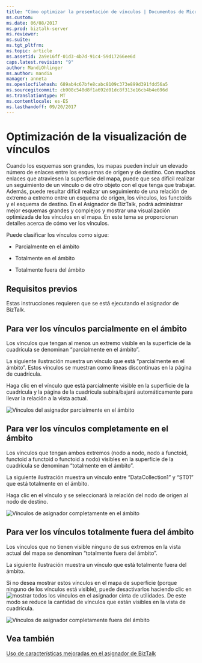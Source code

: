 ```yaml
---
title: "Cómo optimizar la presentación de vínculos | Documentos de Microsoft"
ms.custom: 
ms.date: 06/08/2017
ms.prod: biztalk-server
ms.reviewer: 
ms.suite: 
ms.tgt_pltfrm: 
ms.topic: article
ms.assetid: 2a9e16ff-01d3-4b7d-91c4-59d17266ee6d
caps.latest.revision: "9"
author: MandiOhlinger
ms.author: mandia
manager: anneta
ms.openlocfilehash: 689ab4c67bfe8cabc8109c373e899d391fdd56a5
ms.sourcegitcommit: cb908c540d8f1a692d01dc8f313e16cb4b4e696d
ms.translationtype: MT
ms.contentlocale: es-ES
ms.lasthandoff: 09/20/2017
---
```

# <a name="how-to-optimize-the-display-of-links"></a>Optimización de la visualización de vínculos
Cuando los esquemas son grandes, los mapas pueden incluir un elevado número de enlaces entre los esquemas de origen y de destino. Con muchos enlaces que atraviesen la superficie del mapa, puede que sea difícil realizar un seguimiento de un vínculo o de otro objeto con el que tenga que trabajar. Además, puede resultar difícil realizar un seguimiento de una relación de extremo a extremo entre un esquema de origen, los vínculos, los functoids y el esquema de destino. En el Asignador de BizTalk, podrá administrar mejor esquemas grandes y complejos y mostrar una visualización optimizada de los vínculos en el mapa. En este tema se proporcionan detalles acerca de cómo ver los vínculos.  
  
 Puede clasificar los vínculos como sigue:  
  
-   Parcialmente en el ámbito  
  
-   Totalmente en el ámbito  
  
-   Totalmente fuera del ámbito  
  
## <a name="prerequisites"></a>Requisitos previos  
 Estas instrucciones requieren que se está ejecutando el asignador de BizTalk.  
  
## <a name="to-view-the-links-partially-in-scope"></a>Para ver los vínculos parcialmente en el ámbito  
 Los vínculos que tengan al menos un extremo visible en la superficie de la cuadrícula se denominan “parcialmente en el ámbito”.  
  
 La siguiente ilustración muestra un vínculo que está “parcialmente en el ámbito”. Estos vínculos se muestran como líneas discontinuas en la página de cuadrícula.  
  
 Haga clic en el vínculo que está parcialmente visible en la superficie de la cuadrícula y la página de la cuadrícula subirá/bajará automáticamente para llevar la relación a la vista actual.  
  
 ![Vínculos del asignador parcialmente en el ámbito](../core/media/mapper-partiallyinscope.gif "Mapper_PartiallyInScope")  
  
## <a name="to-view-the-links-completely-in-scope"></a>Para ver los vínculos completamente en el ámbito  
 Los vínculos que tengan ambos extremos (nodo a nodo, nodo a functoid, functoid a functoid o functoid a nodo) visibles en la superficie de la cuadrícula se denominan “totalmente en el ámbito”.  
  
 La siguiente ilustración muestra un vínculo entre “DataCollection1” y “ST01” que está totalmente en el ámbito.  
  
 Haga clic en el vínculo y se seleccionará la relación del nodo de origen al nodo de destino.  
  
 ![Vínculos de asignador completamente en el ámbito](../core/media/mapper-completelyinscope.gif "Mapper_CompletelyInScope")  
  
## <a name="to-view-the-links-completely-out-of-scope"></a>Para ver los vínculos totalmente fuera del ámbito  
 Los vínculos que no tienen visible ninguno de sus extremos en la vista actual del mapa se denominan “totalmente fuera del ámbito”.  
  
 La siguiente ilustración muestra un vínculo que está totalmente fuera del ámbito.  
  
 Si no desea mostrar estos vínculos en el mapa de superficie (porque ninguno de los vínculos está visible), puede desactivarlos haciendo clic en ![mostrar todos los vínculos](../core/media/mapper-showhideoutscopelinks.gif "Mapper_ShowHideOutScopeLinks") en el asignador cinta de utilidades. De este modo se reduce la cantidad de vínculos que están visibles en la vista de cuadrícula.  
  
 ![Vínculos de asignador completamente fuera del ámbito](../core/media/mapper-completelyoutscope.gif "Mapper_CompletelyOutScope")  
  
## <a name="see-also"></a>Vea también  
 [Uso de características mejoradas en el asignador de BizTalk](../core/using-enhanced-features-in-biztalk-mapper.md)